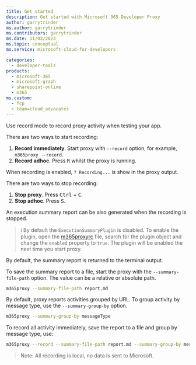 ```yaml
---
title: Get started
description: Get started with Microsoft 365 Developer Proxy
author: garrytrinder
ms.author: garrytrinder
ms.contributors: garrytrinder
ms.date: 11/03/2023
ms.topic: conceptual
ms.service: microsoft-cloud-for-developers

categories:
  - developer-tools
products:
  - microsoft-365
  - microsoft-graph
  - sharepoint-online
  - m365
ms.custom:
  - fcp
  - team=cloud_advocates
---
```


Use record mode to record proxy activity when testing your app.

There are two ways to start recording:

1. **Record immediately**. Start proxy with `--record` option, for example, `m365proxy --record`.
1. **Record adhoc**. Press <kbd>R</kbd> whilst the proxy is running.

When recording is enabled, `? Recording...` is show in the proxy output.

There are two ways to stop recording:

1. **Stop proxy**. Press <kbd>Ctrl</kbd> + <kbd>C</kbd>.
1. **Stop adhoc**. Press <kbd>S</kbd>.

An execution summary report can be also generated when the recording is stopped.

> ℹ️ By default the `ExecutionSummaryPlugin` is disabled. To enable the plugin, open the [m365proxyrc](https://github.com/microsoft/m365-developer-proxy/wiki/m365proxyrc) file, search for the plugin object and change the `enabled` property to `true`. The plugin will be enabled the next time you start proxy.

By default, the summary report is returned to the terminal output.

To save the summary report to a file, start the proxy with the `--summary-file-path` option. The value can be a relative or absolute path.

```sh
m365proxy --summary-file-path report.md
```

By default, proxy reports activities grouped by URL. To group activity by message type, use the `--summary-group-by` option.

```sh
m365proxy --summary-group-by messageType
```

To record all activity immediately, save the report to a file and group by message type, use:

```sh
m365proxy --record --summary-file-path report.md --summary-group-by messageType
```

> Note: All recording is local, no data is sent to Microsoft.
